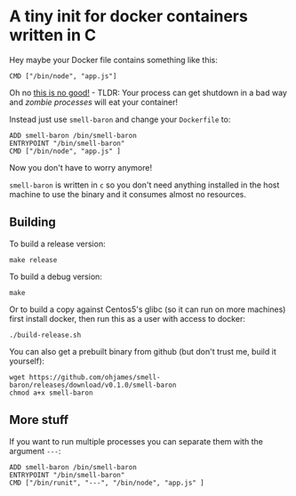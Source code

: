 # A tiny init for docker containers written in C

Hey maybe your Docker file contains something like this:

```
CMD ["/bin/node", "app.js"]
```

Oh no [this is no good!](https://blog.phusion.nl/2015/01/20/docker-and-the-pid-1-zombie-reaping-problem/) - TLDR: Your process can get shutdown in a bad way and *zombie processes* will eat your container!

Instead just use `smell-baron` and change your `Dockerfile` to:

```
ADD smell-baron /bin/smell-baron
ENTRYPOINT "/bin/smell-baron"
CMD ["/bin/node", "app.js" ]
```

Now you don't have to worry anymore!

`smell-baron` is written in `c` so you don't need anything installed in the host machine to use the binary and it consumes almost no resources.

## Building

To build a release version:
```
make release
```

To build a debug version:
```
make
```

Or to build a copy against Centos5's glibc (so it can run on more machines) first install docker, then run this as a user with access to docker:

```
./build-release.sh
```

You can also get a prebuilt binary from github (but don't trust me, build it yourself):

```
wget https://github.com/ohjames/smell-baron/releases/download/v0.1.0/smell-baron
chmod a+x smell-baron
```

## More stuff

If you want to run multiple processes you can separate them with the argument `---`:
```
ADD smell-baron /bin/smell-baron
ENTRYPOINT "/bin/smell-baron"
CMD ["/bin/runit", "---", "/bin/node", "app.js" ]
```
